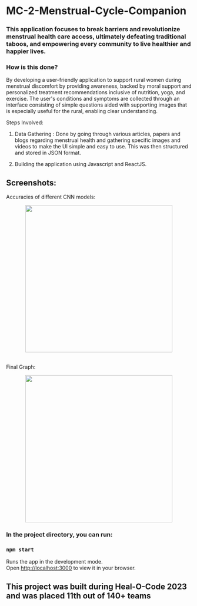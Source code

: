 # MC-2-Menstrual-Cycle-Companion


### This application focuses to break barriers and revolutionize menstrual health care access, ultimately defeating traditional taboos, and empowering every community to live healthier and happier lives.

### How is this done?

By developing a user-friendly application to support rural women during menstrual discomfort by providing awareness, backed by moral support and personalized treatment recommendations inclusive of nutrition, yoga, and exercise. The user's conditions and symptoms are collected through an interface consisting of simple questions aided with supporting images that is especially useful for the rural, enabling clear understanding.

Steps Involved: 

1. Data Gathering : Done by going through various articles, papers and blogs regarding menstrual health and gathering specific images and videos to make the UI simple and easy to use. This was then structured and stored in JSON format.

2. Building the application using Javascript and ReactJS.

## Screenshots:
Accuracies of different CNN models:
<p align="center">
  <img src="Accuracy.png" width="400" >
</p>
<br/>
Final Graph:
<p align="center">
  <img src="Graph.png" width="400" >
</p>

### In the project directory, you can run:

### `npm start`
Runs the app in the development mode.\
Open [http://localhost:3000](http://localhost:3000) to view it in your browser.

## This project was built during Heal-O-Code 2023 and was placed 11th out of 140+ teams
